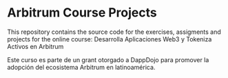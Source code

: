 # Arbitrum Course Projects

This repository contains the source code for the exercises, assigments and projects for the online course: Desarrolla Aplicaciones Web3 y Tokeniza Activos en Arbitrum

Este curso es parte de un grant otorgado a DappDojo para promover la adopción del ecosistema Arbitrum en latinoamérica.